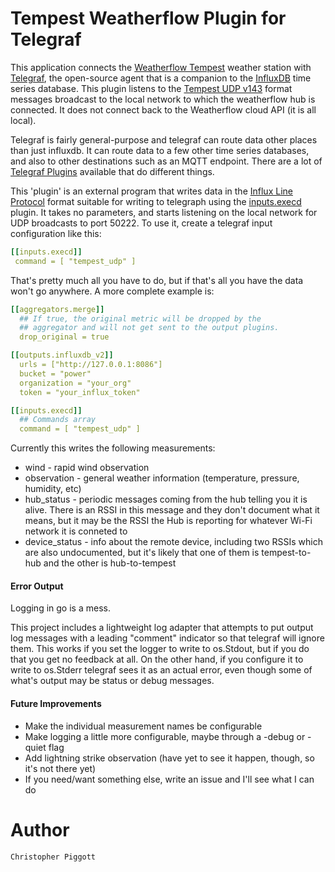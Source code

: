# Tempest Weatherflow Plugin for Telegraf

This application connects the [Weatherflow Tempest](https://weatherflow.com/tempest-weather-system/)
weather station with [Telegraf](https://www.influxdata.com/time-series-platform/telegraf/),
the open-source agent that is a companion to the
[InfluxDB](https://www.influxdata.com/products/influxdb/)
time series database.  This plugin listens to the
[Tempest UDP v143](https://weatherflow.github.io/Tempest/api/udp/v143/) format messages
broadcast to the local network to which the weatherflow hub is connected.  It does not
connect back to the Weatherflow cloud API (it is all local).

Telegraf is fairly general-purpose and telegraf can route data other places than
just influxdb.  It can route data to a few other time series databases, and also
to other destinations such as an MQTT endpoint.  There are a lot of 
[Telegraf Plugins](https://docs.influxdata.com/telegraf/v1.19/plugins/)
available that do different things.

This 'plugin' is an external program that writes data in the
[Influx Line Protocol](https://docs.influxdata.com/influxdb/cloud/reference/syntax/line-protocol/)
format suitable for writing to telegraph using the
[inputs.execd](https://github.com/influxdata/telegraf/blob/release-1.19/plugins/inputs/execd/README.md)
 plugin.  It takes no parameters, and starts listening on the local network for UDP broadcasts
 to port 50222.  To use it, create a telegraf input configuration like this:
 
 ```yaml
[[inputs.execd]]
  command = [ "tempest_udp" ]
```

That's pretty much all you have to do, but if that's all you have the data won't go anywhere.
A more complete example is:

```yaml
[[aggregators.merge]]
  ## If true, the original metric will be dropped by the
  ## aggregator and will not get sent to the output plugins.
  drop_original = true

[[outputs.influxdb_v2]]
  urls = ["http://127.0.0.1:8086"]
  bucket = "power"
  organization = "your_org"
  token = "your_influx_token"

[[inputs.execd]]
  ## Commands array
  command = [ "tempest_udp" ]

```

Currently this writes the following measurements:

* wind - rapid wind observation
* observation - general weather information (temperature, pressure, humidity, etc)
* hub_status - periodic messages coming from the hub telling you it is alive.  There is an RSSI
in this message and they don't document what it means, but it may be the RSSI the Hub is reporting for 
whatever Wi-Fi network it is conneted to
* device_status - info about the remote device, including two RSSIs which are also undocumented,
but it's likely that one of them is tempest-to-hub and the other is hub-to-tempest
 
#### Error Output
Logging in go is a mess.

This project includes a lightweight log adapter that attempts to put output log messages
with a leading "comment" indicator so that telegraf will ignore them.  This works if you
set the logger to write to os.Stdout, but if you do that you get no feedback at all.
On the other hand, if you configure it to write to os.Stderr telegraf sees it as an actual
error, even though some of what's output may be status or debug messages. 

#### Future Improvements
 * Make the individual measurement names be configurable
 * Make logging a little more configurable, maybe through a -debug or -quiet flag
 * Add lightning strike observation (have yet to see it happen, though, so it's not there yet)
 * If you need/want something else, write an issue and I'll see what I can do

# Author
    Christopher Piggott